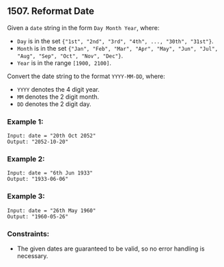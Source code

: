 ## 1507. Reformat Date

Given a ```date``` string in the form ```Day Month Year```, where:

* ```Day``` is in the set ```{"1st", "2nd", "3rd", "4th", ..., "30th", "31st"}```.
* ```Month``` is in the set ```{"Jan", "Feb", "Mar", "Apr", "May", "Jun", "Jul", "Aug", "Sep", "Oct", "Nov", "Dec"}```.
* ```Year``` is in the range ```[1900, 2100]```.

Convert the date string to the format ```YYYY-MM-DD```, where:

* ```YYYY``` denotes the 4 digit year.
* ```MM``` denotes the 2 digit month.
* ```DD``` denotes the 2 digit day.

### Example 1:
```
Input: date = "20th Oct 2052"
Output: "2052-10-20"
```
### Example 2:
```
Input: date = "6th Jun 1933"
Output: "1933-06-06"
```
### Example 3:
```
Input: date = "26th May 1960"
Output: "1960-05-26"
```

### Constraints:

* The given dates are guaranteed to be valid, so no error handling is necessary.